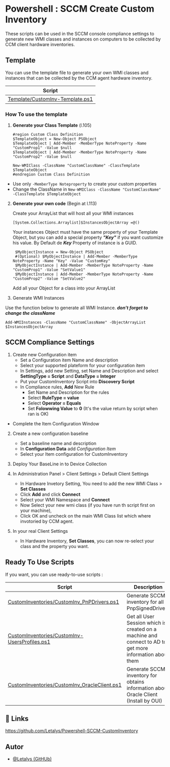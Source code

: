 
# Powershell : SCCM Create Custom Inventory

These scripts can be used in the SCCM console compliance settings to generate new WMI classes and instances on computers to be collected by CCM client hardware inventories.

## Template 

You can use the template file to generate your own WMI classes and instances that can be collected by the CCM agent hardware inventory.

| Script    |
|-----------|
| [Template/CustomInv-Template.ps1](Template/CustomInv-Template.ps1) |

### How To use the template

1. **Generate your Class Template** (l.105)
    
    ```
    #region Custom Class Definition
    $TemplateObject = New-Object PSObject
    $TemplateObject | Add-Member -MemberType NoteProperty -Name "CustomProp1" -Value $null
    $TemplateObject | Add-Member -MemberType NoteProperty -Name "CustomProp2" -Value $null

    New-WMIClass -ClassName "CustomClassName" -ClassTemplate $TemplateObject
    #endregion Custom Class Definition
    ```
- Use only `-MemberType Noteproperty` to create your custom properties
- Change the ClassName in `New-WMIClass -ClassName "CustomClassName" -ClassTemplate $TemplateObject`

2. **Generate your own code** (Begin at l.113)

   Create your ArrayList that will host all your WMI instances
   ```
   [System.Collections.Arraylist]$InstancesObjectArray =@()
   ```

   Your instances Object must have the same property of your Template Object, but you can add a special property ***"Key"*** if you want customize his value. By Default de ***Key*** Property of instance is a GUID.

   ```
    $MyObjectInstance = New-Object PSObject
    #(Optional) $MyObjectInstance | Add-Member -MemberType NoteProperty -Name "Key" -Value "CustomKey"
    $MyObjectInstance | Add-Member -MemberType NoteProperty -Name "CustomProp1" -Value "SetValue1"
    $MyObjectInstance | Add-Member -MemberType NoteProperty -Name "CustomProp2" -Value "SetValue2"
   ```
   Add all your Object for a class into your ArrayList


3. Generate WMI Instances

Use the function below to generate all WMI Instance. 
***don't forget to change the className***

```
Add-WMIInstances -ClassName "CustomClassName" -ObjectArrayList $InstancesObjectArray
```




## SCCM Compliance Settings

1. Create new Configuration item
    - Set a Configuration item Name and description
    - Select your supported plateform for your configuration item
    - In Settings, add new Setting, set Name and Description and select **SettingType = Script** and **DataType = Integer**
    - Put your CustomInventory Script into **Discovery Script**
    - In Compliance rules, **Add** New Rule
        - Set Name and Description for the rules
        - Select **RuleType = value**
        - Select **Operator = Equals**
        - Set **Folowwing Value** to **0** (It's the value return by script when ran is OK)
- Complete the Item Configuration Window

2. Create a new configuration baseline
    - Set a baseline name and description
    - In **Configuration Data** add *Configuration Item*
    - Select your Item configuration for CustomInventory

3. Deploy Your BaseLine in to Device Collection

4. In Administration Panel > Client Settings > Default Client Settings
    - In Hardware Invetory Setting, You need to add the new WMI Class > **Set Classes**
    - Click **Add** and click **Connect**
    - Select your WMI Namespace and **Connect**
    - Now Select your new wmi class (if you have run th script first on your machine),
    - Click OK and uncheck on the main WMI Class list which where invotoried by CCM agent.

5. In your real Client Settings
    - In Hardware Inventory, **Set Classes**, you can now re-select your class and the property you want.

    

## Ready To Use Scripts

If you want, you can use ready-to-use scripts :

|Script|Description|
|-|-|
|[CustomInventories/CustomInv_PnPDrivers.ps1](CustomInventories/CustomInv_PnPDrivers.ps1)| Generate SCCM inventory for all PnpSignedDrivers |
|[CustomInventories/CustomInv-UsersProfiles.ps1](CustomInventories/CustomInv-UsersProfiles.ps1)| Get all User Session which is created on a machine and connect to AD to get more information about them |
|[CustomInventories/CustomInv_OracleClient.ps1](CustomInventories/CustomInv_OracleClient.ps1)| Generate SCCM inventory for obtains information about Oracle Client (Install by OUI) |




## 🔗 Links
https://github.com/Letalys/Powershell-SCCM-CustomInventory


## Autor
- [@Letalys (GitHUb)](https://www.github.com/Letalys)